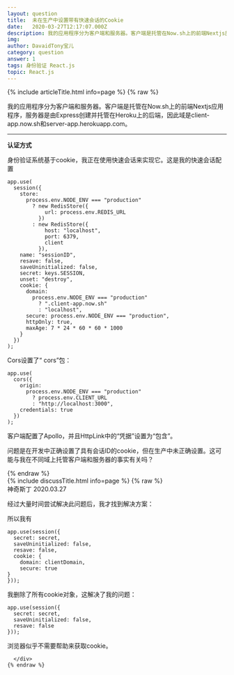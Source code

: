 ```yaml
---
layout: question
title:  未在生产中设置带有快速会话的Cookie
date:   2020-03-27T12:17:07.000Z
description: 我的应用程序分为客户端和服务器。客户端是托管在Now.sh上的前端Nextjs应用程序，服务器是由Express创建并托管在Heroku上的后端，因此域是...
img: 
author: DavaidTony宝儿
category: question
answer: 1
tags: 身份验证 React.js
topic: React.js
---
```

<div class="article-root">
  <div class="article">
    {% include articleTitle.html info=page %}
    {% raw %}
    <div class="article-content"><p><font style="vertical-align: inherit;"><font style="vertical-align: inherit;">我的应用程序分为客户端和服务器。</font><font style="vertical-align: inherit;">客户端是托管在Now.sh上的前端Nextjs应用程序，服务器是由Express创建并托管在Heroku上的后端，因此域是client-app.now.sh和server-app.herokuapp.com。</font></font></p>

<hr>

<p><strong><font style="vertical-align: inherit;"><font style="vertical-align: inherit;">认证方式</font></font></strong></p>

<p><font style="vertical-align: inherit;"><font style="vertical-align: inherit;">身份验证系统基于cookie，我正在使用快速会话来实现它。</font><font style="vertical-align: inherit;">这是我的快速会话配置</font></font></p>

<pre><code>app.use(<font></font>
  session({<font></font>
    store:<font></font>
      process.env.NODE_ENV === "production"<font></font>
        ? new RedisStore({<font></font>
            url: process.env.REDIS_URL<font></font>
          })<font></font>
        : new RedisStore({<font></font>
            host: "localhost",<font></font>
            port: 6379,<font></font>
            client<font></font>
          }),<font></font>
    name: "sessionID",<font></font>
    resave: false,<font></font>
    saveUninitialized: false,<font></font>
    secret: keys.SESSION,<font></font>
    unset: "destroy",<font></font>
    cookie: {<font></font>
      domain:<font></font>
        process.env.NODE_ENV === "production"<font></font>
          ? ".client-app.now.sh"<font></font>
          : "localhost",<font></font>
      secure: process.env.NODE_ENV === "production",<font></font>
      httpOnly: true,<font></font>
      maxAge: 7 * 24 * 60 * 60 * 1000<font></font>
    }<font></font>
  })<font></font>
);<font></font>
</code></pre>

<p><font style="vertical-align: inherit;"><font style="vertical-align: inherit;">Cors设置了“ cors”包：</font></font></p>

<pre><code>app.use(<font></font>
  cors({<font></font>
    origin:<font></font>
      process.env.NODE_ENV === "production"<font></font>
        ? process.env.CLIENT_URL<font></font>
        : "http://localhost:3000",<font></font>
    credentials: true<font></font>
  })<font></font>
);<font></font>
</code></pre>

<p><font style="vertical-align: inherit;"><font style="vertical-align: inherit;">客户端配置了Apollo，并且HttpLink中的“凭据”设置为“包含”。</font></font></p>

<p><font style="vertical-align: inherit;"><font style="vertical-align: inherit;">问题是在开发中正确设置了具有会话ID的cookie，但在生产中未正确设置。</font><font style="vertical-align: inherit;">这可能与我在不同域上托管客户端和服务器的事实有关吗？</font></font></p></div>
    {% endraw %}
  </div>

  <div class="discuss-wrapper">
    {% include discussTitle.html info=page %}
    {% raw %}
    <div class="discuss-item">
        <div class="discuss-parent">
          <div class="discuss-meta">
            <span class="discuss-user">神奇斯丁</span>
            <span class="discuss-time">2020.03.27</span>
          </div>
          <div class="discuss-comment"><p><font style="vertical-align: inherit;"><font style="vertical-align: inherit;">经过大量时间尝试解决此问题后，我才找到解决方案：</font></font></p>

<p><font style="vertical-align: inherit;"><font style="vertical-align: inherit;">所以我有 </font></font></p>

<pre><code>app.use(session({<font></font>
  secret: secret,<font></font>
  saveUninitialized: false,<font></font>
  resave: false,<font></font>
  cookie: { <font></font>
    domain: clientDomain,<font></font>
    secure: true<font></font>
}<font></font>
}));<font></font>
</code></pre>

<p><font style="vertical-align: inherit;"><font style="vertical-align: inherit;">我删除了所有cookie对象，这解决了我的问题：</font></font></p>

<pre><code>app.use(session({<font></font>
  secret: secret,<font></font>
  saveUninitialized: false,<font></font>
  resave: false<font></font>
}));<font></font>
</code></pre>

<p><font style="vertical-align: inherit;"><font style="vertical-align: inherit;">浏览器似乎不需要帮助来获取cookie。</font></font></p></div>
        </div>
        
      </div>
    {% endraw %}
  </div>
<div>

